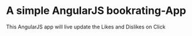 # A simple AngularJS bookrating-App
This AngularJS app will live update the Likes and Dislikes on Click
